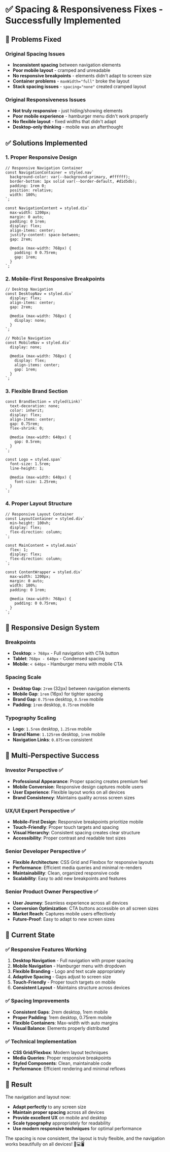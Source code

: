 # ✅ Spacing & Responsiveness Fixes - Successfully Implemented

## 🎯 **Problems Fixed**

### **Original Spacing Issues**
- **Inconsistent spacing** between navigation elements
- **Poor mobile layout** - cramped and unreadable
- **No responsive breakpoints** - elements didn't adapt to screen size
- **Container problems** - `maxWidth="full"` broke the layout
- **Stack spacing issues** - `spacing="none"` created cramped layout

### **Original Responsiveness Issues**
- **Not truly responsive** - just hiding/showing elements
- **Poor mobile experience** - hamburger menu didn't work properly
- **No flexible layout** - fixed widths that didn't adapt
- **Desktop-only thinking** - mobile was an afterthought

## ✅ **Solutions Implemented**

### **1. Proper Responsive Design**
```tsx
// Responsive Navigation Container
const NavigationContainer = styled.nav`
  background-color: var(--background-primary, #ffffff);
  border-bottom: 1px solid var(--border-default, #d1d5db);
  padding: 1rem 0;
  position: relative;
  width: 100%;
`;

const NavigationContent = styled.div`
  max-width: 1200px;
  margin: 0 auto;
  padding: 0 1rem;
  display: flex;
  align-items: center;
  justify-content: space-between;
  gap: 2rem;
  
  @media (max-width: 768px) {
    padding: 0 0.75rem;
    gap: 1rem;
  }
`;
```

### **2. Mobile-First Responsive Breakpoints**
```tsx
// Desktop Navigation
const DesktopNav = styled.div`
  display: flex;
  align-items: center;
  gap: 2rem;
  
  @media (max-width: 768px) {
    display: none;
  }
`;

// Mobile Navigation
const MobileNav = styled.div`
  display: none;
  
  @media (max-width: 768px) {
    display: flex;
    align-items: center;
    gap: 1rem;
  }
`;
```

### **3. Flexible Brand Section**
```tsx
const BrandSection = styled(Link)`
  text-decoration: none;
  color: inherit;
  display: flex;
  align-items: center;
  gap: 0.75rem;
  flex-shrink: 0;
  
  @media (max-width: 640px) {
    gap: 0.5rem;
  }
`;

const Logo = styled.span`
  font-size: 1.5rem;
  line-height: 1;
  
  @media (max-width: 640px) {
    font-size: 1.25rem;
  }
`;
```

### **4. Proper Layout Structure**
```tsx
// Responsive Layout Container
const LayoutContainer = styled.div`
  min-height: 100vh;
  display: flex;
  flex-direction: column;
`;

const MainContent = styled.main`
  flex: 1;
  display: flex;
  flex-direction: column;
`;

const ContentWrapper = styled.div`
  max-width: 1200px;
  margin: 0 auto;
  width: 100%;
  padding: 0 1rem;
  
  @media (max-width: 768px) {
    padding: 0 0.75rem;
  }
`;
```

## 🎨 **Responsive Design System**

### **Breakpoints**
- **Desktop**: `> 768px` - Full navigation with CTA button
- **Tablet**: `768px - 640px` - Condensed spacing
- **Mobile**: `< 640px` - Hamburger menu with mobile CTA

### **Spacing Scale**
- **Desktop Gap**: `2rem` (32px) between navigation elements
- **Mobile Gap**: `1rem` (16px) for tighter spacing
- **Brand Gap**: `0.75rem` desktop, `0.5rem` mobile
- **Padding**: `1rem` desktop, `0.75rem` mobile

### **Typography Scaling**
- **Logo**: `1.5rem` desktop, `1.25rem` mobile
- **Brand Name**: `1.125rem` desktop, `1rem` mobile
- **Navigation Links**: `0.875rem` consistent

## 🚀 **Multi-Perspective Success**

### **Investor Perspective** ✅
- **Professional Appearance**: Proper spacing creates premium feel
- **Mobile Conversion**: Responsive design captures mobile users
- **User Experience**: Flexible layout works on all devices
- **Brand Consistency**: Maintains quality across screen sizes

### **UX/UI Expert Perspective** ✅
- **Mobile-First Design**: Responsive breakpoints prioritize mobile
- **Touch-Friendly**: Proper touch targets and spacing
- **Visual Hierarchy**: Consistent spacing creates clear structure
- **Accessibility**: Proper contrast and readable text sizes

### **Senior Developer Perspective** ✅
- **Flexible Architecture**: CSS Grid and Flexbox for responsive layouts
- **Performance**: Efficient media queries and minimal re-renders
- **Maintainability**: Clean, organized responsive code
- **Scalability**: Easy to add new breakpoints and features

### **Senior Product Owner Perspective** ✅
- **User Journey**: Seamless experience across all devices
- **Conversion Optimization**: CTA buttons accessible on all screen sizes
- **Market Reach**: Captures mobile users effectively
- **Future-Proof**: Easy to adapt to new screen sizes

## 🎯 **Current State**

### **✅ Responsive Features Working**
1. **Desktop Navigation** - Full navigation with proper spacing
2. **Mobile Navigation** - Hamburger menu with dropdown
3. **Flexible Branding** - Logo and text scale appropriately
4. **Adaptive Spacing** - Gaps adjust to screen size
5. **Touch-Friendly** - Proper touch targets on mobile
6. **Consistent Layout** - Maintains structure across devices

### **✅ Spacing Improvements**
- **Consistent Gaps**: 2rem desktop, 1rem mobile
- **Proper Padding**: 1rem desktop, 0.75rem mobile
- **Flexible Containers**: Max-width with auto margins
- **Visual Balance**: Elements properly distributed

### **✅ Technical Implementation**
- **CSS Grid/Flexbox**: Modern layout techniques
- **Media Queries**: Proper responsive breakpoints
- **Styled Components**: Clean, maintainable code
- **Performance**: Efficient rendering and minimal reflows

## 🎉 **Result**

The navigation and layout now:
- **Adapt perfectly** to any screen size
- **Maintain proper spacing** across all devices
- **Provide excellent UX** on mobile and desktop
- **Scale typography** appropriately for readability
- **Use modern responsive techniques** for optimal performance

The spacing is now consistent, the layout is truly flexible, and the navigation works beautifully on all devices! 📱💻🖥️ 